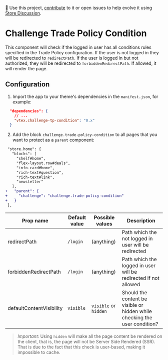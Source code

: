 📢 Use this project, [contribute](https://github.com/vtex-apps/challenge-tp-condition) to it or open issues to help evolve it using [Store Discussion](https://github.com/vtex-apps/store-discussion).

# Challenge Trade Policy Condition

This component will check if the logged in user has all conditions rules specified in the Trade Policy configuration. If the user is not logged in they will be redirected to `redirectPath`. If the user is logged in but not authorized, they will be redirected to `forbiddenRedirectPath`. If allowed, it will render the page.

## Configuration

1. Import the app to your theme's dependencies in the `manifest.json`, for example:

```json
  "dependencies": {
    // ...
    "vtex.challenge-tp-condition": "0.x"
  }
```

2. Add the block `challenge.trade-policy-condition` to all pages that you want to protect as a `parent` component:

```diff
 "store.home": {
   "blocks": [
     "shelf#home",
     "flex-layout.row#deals",
     "info-card#home",
     "rich-text#question",
     "rich-text#link",
     "newsletter"
   ],
+   "parent": {
+     "challenge": "challenge.trade-policy-condition"
+   }
 },
```

| Prop name                | Default value | Possible values       | Description                                                                |
| ------------------------ | ------------- | --------------------- | -------------------------------------------------------------------------- |
| redirectPath             | `/login`      | (anything)            | Path which the not logged in user will be redirected                       |
| forbiddenRedirectPath    | `/login`      | (anything)            | Path which the logged in user will be redirected if not allowed            |
| defaultContentVisibility | `visible`     | `visible` or `hidden` | Should the content be visible or hidden while checking the user condition? |

> _Important:_ Using `hidden` will make all the page content be rendered on the client, that is, the page will not be Server Side Rendered (SSR). That is due to the fact that this check is user-based, making it impossible to cache.
